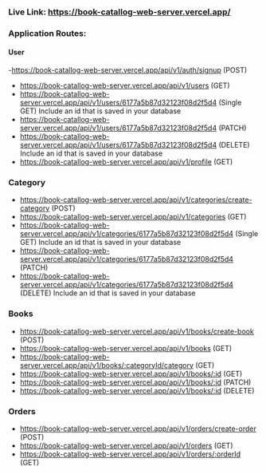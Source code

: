 ### Live Link: https://book-catallog-web-server.vercel.app/

### Application Routes:

#### User

-https://book-catallog-web-server.vercel.app/api/v1/auth/signup (POST)
- https://book-catallog-web-server.vercel.app/api/v1/users (GET)
- https://book-catallog-web-server.vercel.app/api/v1/users/6177a5b87d32123f08d2f5d4 (Single GET) Include an id that is saved in your database
- https://book-catallog-web-server.vercel.app/api/v1/users/6177a5b87d32123f08d2f5d4 (PATCH)
- https://book-catallog-web-server.vercel.app/api/v1/users/6177a5b87d32123f08d2f5d4 (DELETE) Include an id that is saved in your database
- https://book-catallog-web-server.vercel.app/api/v1/profile (GET)

### Category

- https://book-catallog-web-server.vercel.app/api/v1/categories/create-category (POST)
- https://book-catallog-web-server.vercel.app/api/v1/categories (GET)
- https://book-catallog-web-server.vercel.app/api/v1/categories/6177a5b87d32123f08d2f5d4 (Single GET) Include an id that is saved in your database
- https://book-catallog-web-server.vercel.app/api/v1/categories/6177a5b87d32123f08d2f5d4 (PATCH)
- https://book-catallog-web-server.vercel.app/api/v1/categories/6177a5b87d32123f08d2f5d4 (DELETE) Include an id that is saved in your database

### Books

- https://book-catallog-web-server.vercel.app/api/v1/books/create-book (POST)
- https://book-catallog-web-server.vercel.app/api/v1/books (GET)
- https://book-catallog-web-server.vercel.app/api/v1/books/:categoryId/category (GET)
- https://book-catallog-web-server.vercel.app/api/v1/books/:id (GET)
- https://book-catallog-web-server.vercel.app/api/v1/books/:id (PATCH)
- https://book-catallog-web-server.vercel.app/api/v1/books/:id (DELETE)

### Orders

- https://book-catallog-web-server.vercel.app/api/v1/orders/create-order (POST)
- https://book-catallog-web-server.vercel.app/api/v1/orders (GET) 
- https://book-catallog-web-server.vercel.app/api/v1/orders/:orderId (GET)
